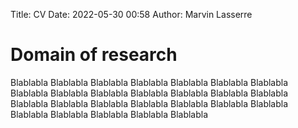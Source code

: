 Title: CV
Date: 2022-05-30 00:58
Author: Marvin Lasserre

# Domain of research

Blablabla
Blablabla
Blablabla
Blablabla
Blablabla
Blablabla
Blablabla
Blablabla
Blablabla
Blablabla
Blablabla
Blablabla
Blablabla
Blablabla
Blablabla
Blablabla
Blablabla
Blablabla
Blablabla
Blablabla
Blablabla
Blablabla
Blablabla
Blablabla
Blablabla
Blablabla
